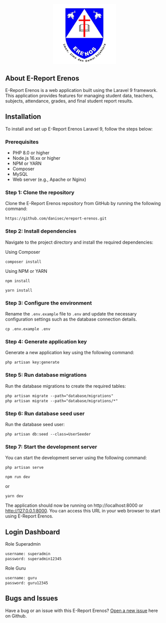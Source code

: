 <p align="center"><img src="https://raw.githubusercontent.com/danisec/ereport-erenos/b1dfa7b84a460863b9de7dc814816f15dc69014b/public/images/logo/logo.svg" width="200"></p>

## About E-Report Erenos

E-Report Erenos is a web application built using the Laravel 9 framework. This application provides features for managing student data, teachers, subjects, attendance, grades, and final student report results.

## Installation

To install and set up E-Report Erenos Laravel 9, follow the steps below:

### Prerequisites

-   PHP 8.0 or higher
-   Node.js 16.xx or higher
-   NPM or YARN
-   Composer
-   MySQL
-   Web server (e.g., Apache or Nginx)

### Step 1: Clone the repository

Clone the E-Report Erenos repository from GitHub by running the following command:

```
https://github.com/danisec/ereport-erenos.git
```

### Step 2: Install dependencies

Navigate to the project directory and install the required dependencies:

Using Composer

```
composer install
```

Using NPM or YARN

```
npm install
```

```
yarn install
```

### Step 3: Configure the environment

Rename the `.env.example` file to `.env` and update the necessary configuration settings such as the database connection details.

```
cp .env.example .env
```

### Step 4: Generate application key

Generate a new application key using the following command:

```
php artisan key:generate
```

### Step 5: Run database migrations

Run the database migrations to create the required tables:

```
php artisan migrate --path="database/migrations"
php artisan migrate --path="database/migrations/*"
```

### Step 6: Run database seed user

Run the database seed user:

```
php artisan db:seed --class=UserSeeder
```

### Step 7: Start the development server

You can start the development server using the following command:

```
php artisan serve
```

```
npm run dev
```

or

```
yarn dev
```

The application should now be running on http://localhost:8000 or http://127.0.0.1:8000. You can access this URL in your web browser to start using E-Report Erenos.

## Login Dashboard

Role Superadmin

```
username: superadmin
password: superadmin12345
```

Role Guru

```
username: guru
password: guru12345
```

## Bugs and Issues

Have a bug or an issue with this E-Report Erenos? [Open a new issue](https://github.com/danisec/ereport-erenos/issues/new) here on Github.

